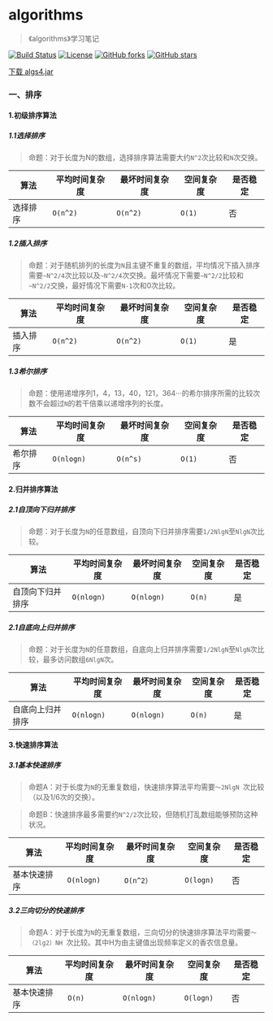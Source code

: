 # algorithms
>《algorithms》学习笔记

[![Build Status](https://img.shields.io/travis/otale/tale.svg?style=flat-square)](https://github.com/saowu/algorithms)
[![License](https://img.shields.io/badge/license-MIT-4EB1BA.svg?style=flat-square)](https://github.com/saowu/algorithms)
[![GitHub forks](https://img.shields.io/github/forks/saowu/algorithms.svg?style=flat-square)](https://github.com/saowu/algorithms/network)
[![GitHub stars](https://img.shields.io/github/stars/saowu/algorithms.svg?style=flat-square)](https://github.com/saowu/algorithms/stargazers)

[下载 algs4.jar](https://algs4.cs.princeton.edu/code/algs4.jar)

### 一、排序
#### 1.初级排序算法
##### 1.1选择排序

>命题：对于长度为N的数组，选择排序算法需要大约`N^2`次比较和`N`次交换。

算法 | 平均时间复杂度 | 最坏时间复杂度 | 空间复杂度 | 是否稳定
---|---|---|---|---|
选择排序 | `O(n^2)` | `O(n^2)` | ` O(1) ` | 否
##### 1.2插入排序
>命题：对于随机排列的长度为` N `且主键不重复的数组，平均情况下插入排序需要` ~N^2/4 `次比较以及` ~N^2/4 `次交换。最坏情况下需要` ~N^2/2 `比较和` ~N^2/2 `交换，最好情况下需要` N-1 `次和0次比较。

算法 | 平均时间复杂度 | 最坏时间复杂度 | 空间复杂度 | 是否稳定
---|---|---|---|---|
插入排序 | ` O(n^2) ` | ` O(n^2) ` | ` O(1) ` | 是

##### 1.3希尔排序
>命题：使用递增序列1，4，13，40，121，364···的希尔排序所需的比较次数不会超过` N `的若干倍乘以递增序列的长度。

算法 | 平均时间复杂度 | 最坏时间复杂度 | 空间复杂度 | 是否稳定
---|---|---|---|---|
希尔排序 | ` O(nlogn) ` | ` O(n^s) ` | ` O(1) ` | 否

#### 2.归并排序算法
##### 2.1自顶向下归并排序
>命题：对于长度为` N `的任意数组，自顶向下归并排序需要` 1/2NlgN `至` NlgN `次比较。

算法 | 平均时间复杂度 | 最坏时间复杂度 | 空间复杂度 | 是否稳定
---|---|---|---|---|
自顶向下归并排序 | ` O(nlogn) ` | ` O(nlogn) ` | ` O(n) ` | 是


##### 2.1自底向上归并排序
>命题：对于长度为` N `的任意数组，自底向上归并排序需要` 1/2NlgN `至` NlgN `次比较，最多访问数组` 6NlgN `次。

算法 | 平均时间复杂度 | 最坏时间复杂度 | 空间复杂度 | 是否稳定
---|---|---|---|---|
自底向上归并排序 | ` O(nlogn) ` | ` O(nlogn) ` | ` O(n) ` | 是


#### 3.快速排序算法
##### 3.1基本快速排序
>命题A：对于长度为` N `的无重复数组，快速排序算法平均需要`～2NlgN `次比较（以及1/6次的交换）。

>命题B：快速排序最多需要约`N^2/2`次比较，但随机打乱数组能够预防这种状况。

算法 | 平均时间复杂度 | 最坏时间复杂度 | 空间复杂度 | 是否稳定
---|---|---|---|---|
基本快速排序 | ` O(nlogn)` | ` O(n^2） ` | ` O(logn) ` | 否

##### 3.2三向切分的快速排序
>命题A：对于长度为` N `的无重复数组，三向切分的快速排序算法平均需要`～（2lg2）NH `次比较。其中H为由主键值出现频率定义的香农信息量。


算法 | 平均时间复杂度 | 最坏时间复杂度 | 空间复杂度 | 是否稳定
---|---|---|---|---|
基本快速排序 | ` O(n)` | ` O(nlogn) ` | ` O(logn) ` | 否
